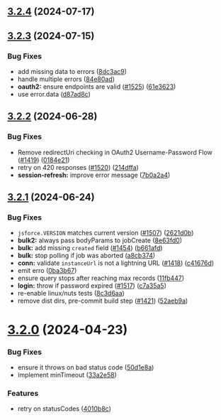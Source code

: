 ## [3.2.4](https://github.com/jsforce/jsforce/compare/3.2.3...3.2.4) (2024-07-17)



## [3.2.3](https://github.com/jsforce/jsforce/compare/3.2.2...3.2.3) (2024-07-15)


### Bug Fixes

* add missing data to errors ([8dc3ac9](https://github.com/jsforce/jsforce/commit/8dc3ac955921f3d96496abd6385abdac59553f15))
* handle multiple errors ([84e80ad](https://github.com/jsforce/jsforce/commit/84e80adbc3533500495e18b193e42ce087d8358c))
* **oauth2:** ensure endpoints are valid ([#1525](https://github.com/jsforce/jsforce/issues/1525)) ([61e3623](https://github.com/jsforce/jsforce/commit/61e3623d0693b2911bca6d639585bad2a8f99338))
* use error.data ([d87ad8c](https://github.com/jsforce/jsforce/commit/d87ad8cde4fb3fe138ddff99bfdb285ce6034da9))



## [3.2.2](https://github.com/jsforce/jsforce/compare/3.2.1...3.2.2) (2024-06-28)


### Bug Fixes

* Remove redirectUri checking in OAuth2 Username-Password Flow ([#1419](https://github.com/jsforce/jsforce/issues/1419)) ([0184e21](https://github.com/jsforce/jsforce/commit/0184e2113962ec9f3193a9a8b41db3ccdfcd44a7))
* retry on 420 responses ([#1520](https://github.com/jsforce/jsforce/issues/1520)) ([214dffa](https://github.com/jsforce/jsforce/commit/214dffa53ab12e4911634b04774cc60c60a87486))
* **session-refresh:** improve error message ([7b0a2a4](https://github.com/jsforce/jsforce/commit/7b0a2a4de1dabc47d906f4bb3366fd19b97b0af7))



## [3.2.1](https://github.com/jsforce/jsforce/compare/3.2.0...3.2.1) (2024-06-24)


### Bug Fixes

* `jsforce.VERSION` matches current version ([#1507](https://github.com/jsforce/jsforce/issues/1507)) ([2621d0b](https://github.com/jsforce/jsforce/commit/2621d0b863487056ce25f949ad8d007125ed04b7))
* **bulk2:** always pass bodyParams to jobCreate ([8e63fd0](https://github.com/jsforce/jsforce/commit/8e63fd024c8afe6cf6c2f721072727b91c94aee9))
* **bulk:** add missing `created` field ([#1454](https://github.com/jsforce/jsforce/issues/1454)) ([b661afd](https://github.com/jsforce/jsforce/commit/b661afdd21729812974f1056e392f2f58fc21096))
* **bulk:** stop polling if job was aborted ([a8cb374](https://github.com/jsforce/jsforce/commit/a8cb374210aaa51ea3cd98e9b9c7675148e351ac))
* **conn:** validate `instanceUrl` is not a lightning URL ([#1418](https://github.com/jsforce/jsforce/issues/1418)) ([c41676d](https://github.com/jsforce/jsforce/commit/c41676dca047a9b48911b989cce6ae1011a82316))
* emit erro ([0ba3b67](https://github.com/jsforce/jsforce/commit/0ba3b677015c803c4a85749b78f1875c71931e3c))
* ensure query stops after reaching max records ([11fb447](https://github.com/jsforce/jsforce/commit/11fb4474e232551f1ce9ee28d940d7c88face8d7))
* **login:** throw if password expired ([#1517](https://github.com/jsforce/jsforce/issues/1517)) ([c7a35a5](https://github.com/jsforce/jsforce/commit/c7a35a55bf82fa6c7a5ee027f57a15eed8ad1dd2))
* re-enable linux/nuts tests ([8c3d6aa](https://github.com/jsforce/jsforce/commit/8c3d6aa7430bd96bb78bc8933e02e06ed0c0b5e1))
* remove dist dirs, pre-commit build step ([#1421](https://github.com/jsforce/jsforce/issues/1421)) ([52aeb9a](https://github.com/jsforce/jsforce/commit/52aeb9a935b8495edbf432efb2b0c1df3b365f30))



# [3.2.0](https://github.com/jsforce/jsforce/compare/3.1.0...3.2.0) (2024-04-23)


### Bug Fixes

* ensure it throws on bad status code ([50d1e8a](https://github.com/jsforce/jsforce/commit/50d1e8a147f9993077564ce531f8df4a4fe9f511))
* implement minTimeout ([33a2e58](https://github.com/jsforce/jsforce/commit/33a2e582cedf2720f0cfc114752280b838275a44))


### Features

* retry on statusCodes ([4010b8c](https://github.com/jsforce/jsforce/commit/4010b8ceb1d651fe482d44d291da148ec70a6917))



